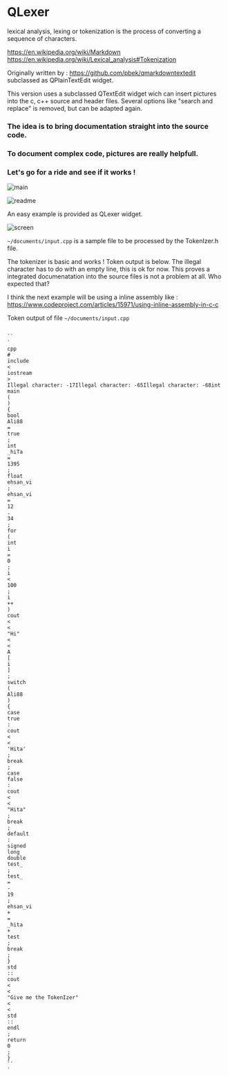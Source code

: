 # QLexer
lexical analysis, lexing or tokenization is the process of converting a sequence of characters.

https://en.wikipedia.org/wiki/Markdown
https://en.wikipedia.org/wiki/Lexical_analysis#Tokenization

Originally written by : https://github.com/pbek/qmarkdowntextedit subclassed as QPlainTextEdit widget.

This version uses a subclassed QTextEdit widget wich can insert pictures into the c, c++ source and header files.
Several options like "search and replace" is removed, but can be adapted again.


### The idea is to bring documentation straight into the source code. 
### To document complex code, pictures are really helpfull.

### Let's go for a ride and see if it works !

![main](https://user-images.githubusercontent.com/44880102/164116334-8c44b99e-7546-41cb-b58d-efc4d370863e.jpg)

![readme](https://user-images.githubusercontent.com/44880102/164114480-c4a909ec-5672-41ec-898b-ee799d59afa9.jpg)

An easy example is provided as QLexer widget.

![screen](https://user-images.githubusercontent.com/44880102/164114645-49fc5d5e-d6ce-44ed-9e23-4f51c51bbf05.jpg)

`~/documents/input.cpp` is a sample file to be processed by the TokenIzer.h file.

The tokenizer is basic and works ! Token output is below. The illegal character has to do with an empty line, this is ok for now.
This proves a integrated documenatation into the source files is not a problem at all. Who expected that?

I think the next example will be using a inline assembly like : https://www.codeproject.com/articles/15971/using-inline-assembly-in-c-c

Token output of file `~/documents/input.cpp`

```

``
`
cpp
#
include
<
iostream
>
Illegal character: -17Illegal character: -65Illegal character: -68int
main
(
)
{
bool
Ali88
=
true
;
int
_hiTa
=
1395
;
float
ehsan_vi
;
ehsan_vi
=
12
.
34
;
for
(
int
i
=
0
;
i
<
100
;
i
++
)
cout
<
<
"Hi"
<
<
A
[
i
]
;
switch
(
Ali88
)
{
case
true
:
cout
<
<
'Hita'
;
break
;
case
false
:
cout
<
<
"Hita"
;
break
;
default
:
signed
long
double
test_
;
test_
=
-
19
;
ehsan_vi
+
=
_hita
+
test
;
break
;
}
std
::
cout
<
<
"Give me the TokenIzer"
<
<
std
::
endl
;
return
0
;
}
``
`
